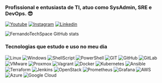 ### Profissional e entusiasta de TI, atuo como SysAdmin, SRE e DevOps. 😎


[![Youtube](https://img.shields.io/badge/YouTube-FF0000?style=for-the-badge&logo=youtube&logoColor=white)](https://youtube.com/@fernandotech.space.oficial)
[![Instagram](https://img.shields.io/badge/Instagram-E4405F?style=for-the-badge&logo=instagram&logoColor=white)](https://instagram.com/fernandotech.space)
[![Linkedin](https://img.shields.io/badge/LinkedIn-0077B5?style=for-the-badge&logo=linkedin&logoColor=white)](https://www.linkedin.com/in/fernando-henrique-almeida-machado/)

![FernandoTechSpace GitHub stats](https://github-readme-stats.vercel.app/api?username=FernandoTechSpace&show_icons=true&theme=dark&count_private=true)

### Tecnologias que estudo e uso no meu dia
<div style="display: inline_block">
  <img align="center" alt="Linux" src="https://img.shields.io/badge/Linux-FCC624?style=for-the-badge&logo=linux&logoColor=black" />
  <img align="center" alt='Windows' src='https://img.shields.io/badge/Windows-0078D6?style=for-the-badge&logo=windows&logoColor=white' />
  <img align="center" alt="ShellScript" src="https://img.shields.io/badge/Shell_Script-121011?style=for-the-badge&logo=gnu-bash&logoColor=white" />
  <img align="center" alt="PowerShell" src="https://img.shields.io/badge/powershell-5391FE?style=for-the-badge&logo=powershell&logoColor=white" />
  <img align="center" alt="GIT" src="https://img.shields.io/badge/GIT-E44C30?style=for-the-badge&logo=git&logoColor=white" />
  <img align="center" alt="GitHub" src="https://img.shields.io/badge/GitHub-100000?style=for-the-badge&logo=github&logoColor=white" />
  <img align="center" alt="GitLab" src="https://img.shields.io/badge/gitlab-%23181717.svg?style=for-the-badge&logo=gitlab&logoColor=white"/>
  <img align="center" alt="VMware" src="https://img.shields.io/badge/VMware-231f20?style=for-the-badge&logo=VMware&logoColor=white" />
  <img align="center" alt="Proxmox" src="https://img.shields.io/badge/Proxmox-E57000?style=for-the-badge&logo=proxmox&logoColor=white" />
  <img align="center" alt="Vagrant" src="https://img.shields.io/badge/Vagrant-1868F2?style=for-the-badge&logo=Vagrant&logoColor=white" />
  <img align="center" alt="Docker" src="https://img.shields.io/badge/Docker-2CA5E0?style=for-the-badge&logo=docker&logoColor=white" />
  <img align="center" alt="Kubernetes" src="https://img.shields.io/badge/kubernetes-%23326ce5.svg?style=for-the-badge&logo=kubernetes&logoColor=white"/>
  <img align="center" alt="Ansible" src="https://img.shields.io/badge/Ansible-000000?style=for-the-badge&logo=ansible&logoColor=white" />
  <img align="center" alt="Terraform" src="https://img.shields.io/badge/terraform-%235835CC.svg?style=for-the-badge&logo=terraform&logoColor=white"/>
  <img align="center" alt="Jenkins" src="https://img.shields.io/badge/jenkins-%232C5263.svg?style=for-the-badge&logo=jenkins&logoColor=white"/>
  <img align="center" alt="OpenStack" src="https://img.shields.io/badge/Openstack-%23f01742.svg?style=for-the-badge&logo=openstack&logoColor=white"/>
  <img align="center" alt="Prometheus" src="https://img.shields.io/badge/Prometheus-E6522C?style=for-the-badge&logo=Prometheus&logoColor=white"/>
  <img align="center" alt="Grafana" src="https://img.shields.io/badge/grafana-%23F46800.svg?style=for-the-badge&logo=grafana&logoColor=white"/>
  <img align="center" alt="AWS" src="https://img.shields.io/badge/AWS-%23FF9900.svg?style=for-the-badge&logo=amazon-aws&logoColor=white"/>
  <img align="center" alt="Azure" src="https://img.shields.io/badge/azure-%230072C6.svg?style=for-the-badge&logo=microsoftazure&logoColor=white"/>
  <img align="center" alt="Google Cloud" src="https://img.shields.io/badge/GoogleCloud-%234285F4.svg?style=for-the-badge&logo=google-cloud&logoColor=white"/>

  
</div><br/>
